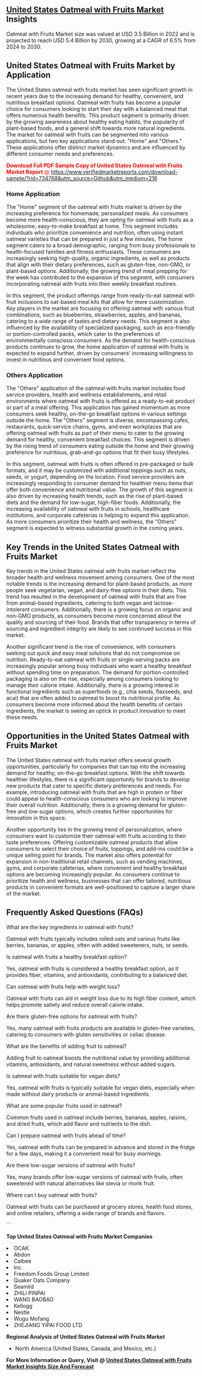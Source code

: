 <h2><a href="https://www.verifiedmarketreports.com/download-sample/?rid=734768&amp;utm_source=Github&amp;utm_medium=216" target="_blank">United States Oatmeal with Fruits Market</a> Insights</h2><p>Oatmeal with Fruits Market size was valued at USD 3.5 Billion in 2022 and is projected to reach USD 5.4 Billion by 2030, growing at a CAGR of 6.5% from 2024 to 2030.</p><p><h2>United States Oatmeal with Fruits Market by Application</h2><p>The United States oatmeal with fruits market has seen significant growth in recent years due to the increasing demand for healthy, convenient, and nutritious breakfast options. Oatmeal with fruits has become a popular choice for consumers looking to start their day with a balanced meal that offers numerous health benefits. This product segment is primarily driven by the growing awareness about healthy eating habits, the popularity of plant-based foods, and a general shift towards more natural ingredients. The market for oatmeal with fruits can be segmented into various applications, but two key applications stand out: "Home" and "Others." These applications offer distinct market dynamics and are influenced by different consumer needs and preferences.<p><span class=""><span style="color: #ff0000;"><strong>Download Full PDF Sample Copy of United States Oatmeal with Fruits Market Report</strong> @ </span><a href="https://www.verifiedmarketreports.com/download-sample/?rid=734768&amp;utm_source=Github&amp;utm_medium=216" target="_blank">https://www.verifiedmarketreports.com/download-sample/?rid=734768&amp;utm_source=Github&amp;utm_medium=216</a></span></p><h3>Home Application</h3><p>The "Home" segment of the oatmeal with fruits market is driven by the increasing preference for homemade, personalized meals. As consumers become more health-conscious, they are opting for oatmeal with fruits as a wholesome, easy-to-make breakfast at home. This segment includes individuals who prioritize convenience and nutrition, often using instant oatmeal varieties that can be prepared in just a few minutes. The home segment caters to a broad demographic, ranging from busy professionals to health-focused families and fitness enthusiasts. These consumers are increasingly seeking high-quality, organic ingredients, as well as products that align with their dietary preferences, such as gluten-free, non-GMO, or plant-based options. Additionally, the growing trend of meal prepping for the week has contributed to the expansion of this segment, with consumers incorporating oatmeal with fruits into their weekly breakfast routines.<p>In this segment, the product offerings range from ready-to-eat oatmeal with fruit inclusions to oat-based meal kits that allow for more customization. Key players in the market are focusing on offering oatmeal with various fruit combinations, such as blueberries, strawberries, apples, and bananas, catering to a wide range of tastes and dietary needs. This segment is also influenced by the availability of specialized packaging, such as eco-friendly or portion-controlled packs, which cater to the preferences of environmentally conscious consumers. As the demand for health-conscious products continues to grow, the home application of oatmeal with fruits is expected to expand further, driven by consumers' increasing willingness to invest in nutritious and convenient food options.<h3>Others Application</h3><p>The "Others" application of the oatmeal with fruits market includes food service providers, health and wellness establishments, and retail environments where oatmeal with fruits is offered as a ready-to-eat product or part of a meal offering. This application has gained momentum as more consumers seek healthy, on-the-go breakfast options in various settings outside the home. The "Others" segment is diverse, encompassing cafes, restaurants, quick-service chains, gyms, and even workplaces that are offering oatmeal with fruits as part of their menu to cater to the growing demand for healthy, convenient breakfast choices. This segment is driven by the rising trend of consumers eating outside the home and their growing preference for nutritious, grab-and-go options that fit their busy lifestyles.<p>In this segment, oatmeal with fruits is often offered in pre-packaged or bulk formats, and it may be customized with additional toppings such as nuts, seeds, or yogurt, depending on the location. Food service providers are increasingly responding to consumer demand for healthier menu items that offer both convenience and nutritional value. The growth of this segment is also driven by increasing health trends, such as the rise of plant-based diets and the demand for low-sugar, high-fiber foods. Additionally, the increasing availability of oatmeal with fruits in schools, healthcare institutions, and corporate cafeterias is helping to expand this application. As more consumers prioritize their health and wellness, the "Others" segment is expected to witness substantial growth in the coming years.<h2>Key Trends in the United States Oatmeal with Fruits Market</h2><p>Key trends in the United States oatmeal with fruits market reflect the broader health and wellness movement among consumers. One of the most notable trends is the increasing demand for plant-based products, as more people seek vegetarian, vegan, and dairy-free options in their diets. This trend has resulted in the development of oatmeal with fruits that are free from animal-based ingredients, catering to both vegan and lactose-intolerant consumers. Additionally, there is a growing focus on organic and non-GMO products, as consumers become more concerned about the quality and sourcing of their food. Brands that offer transparency in terms of sourcing and ingredient integrity are likely to see continued success in this market.<p>Another significant trend is the rise of convenience, with consumers seeking out quick and easy meal solutions that do not compromise on nutrition. Ready-to-eat oatmeal with fruits or single-serving packs are increasingly popular among busy individuals who want a healthy breakfast without spending time on preparation. The demand for portion-controlled packaging is also on the rise, especially among consumers looking to manage their calorie intake. Additionally, there is a growing interest in functional ingredients such as superfoods (e.g., chia seeds, flaxseeds, and acai) that are often added to oatmeal to boost its nutritional profile. As consumers become more informed about the health benefits of certain ingredients, the market is seeing an uptick in product innovation to meet these needs.<h2>Opportunities in the United States Oatmeal with Fruits Market</h2><p>The United States oatmeal with fruits market offers several growth opportunities, particularly for companies that can tap into the increasing demand for healthy, on-the-go breakfast options. With the shift towards healthier lifestyles, there is a significant opportunity for brands to develop new products that cater to specific dietary preferences and needs. For example, introducing oatmeal with fruits that are high in protein or fiber could appeal to health-conscious consumers who are looking to improve their overall nutrition. Additionally, there is a growing demand for gluten-free and low-sugar options, which creates further opportunities for innovation in this space.<p>Another opportunity lies in the growing trend of personalization, where consumers want to customize their oatmeal with fruits according to their taste preferences. Offering customizable oatmeal products that allow consumers to select their choice of fruits, toppings, and add-ins could be a unique selling point for brands. The market also offers potential for expansion in non-traditional retail channels, such as vending machines, gyms, and corporate cafeterias, where convenient and healthy breakfast options are becoming increasingly popular. As consumers continue to prioritize health and wellness, businesses that can offer tailored, nutritious products in convenient formats are well-positioned to capture a larger share of the market.<h2>Frequently Asked Questions (FAQs)</h2><p>What are the key ingredients in oatmeal with fruits?</p><p>Oatmeal with fruits typically includes rolled oats and various fruits like berries, bananas, or apples, often with added sweeteners, nuts, or seeds.</p><p>Is oatmeal with fruits a healthy breakfast option?</p><p>Yes, oatmeal with fruits is considered a healthy breakfast option, as it provides fiber, vitamins, and antioxidants, contributing to a balanced diet.</p><p>Can oatmeal with fruits help with weight loss?</p><p>Oatmeal with fruits can aid in weight loss due to its high fiber content, which helps promote satiety and reduce overall calorie intake.</p><p>Are there gluten-free options for oatmeal with fruits?</p><p>Yes, many oatmeal with fruits products are available in gluten-free varieties, catering to consumers with gluten sensitivities or celiac disease.</p><p>What are the benefits of adding fruit to oatmeal?</p><p>Adding fruit to oatmeal boosts the nutritional value by providing additional vitamins, antioxidants, and natural sweetness without added sugars.</p><p>Is oatmeal with fruits suitable for vegan diets?</p><p>Yes, oatmeal with fruits is typically suitable for vegan diets, especially when made without dairy products or animal-based ingredients.</p><p>What are some popular fruits used in oatmeal?</p><p>Common fruits used in oatmeal include berries, bananas, apples, raisins, and dried fruits, which add flavor and nutrients to the dish.</p><p>Can I prepare oatmeal with fruits ahead of time?</p><p>Yes, oatmeal with fruits can be prepared in advance and stored in the fridge for a few days, making it a convenient meal for busy mornings.</p><p>Are there low-sugar versions of oatmeal with fruits?</p><p>Yes, many brands offer low-sugar versions of oatmeal with fruits, often sweetened with natural alternatives like stevia or monk fruit.</p><p>Where can I buy oatmeal with fruits?</p><p>Oatmeal with fruits can be purchased at grocery stores, health food stores, and online retailers, offering a wide range of brands and flavors.</p>```</p><p><strong>Top United States Oatmeal with Fruits Market Companies</strong></p><div data-test-id=""><p><li>OCAK</li><li> Abdon</li><li> Calbee</li><li>lnc.</li><li> Freedom Foods Group Limited</li><li> Quaker Oats Company</li><li> Seamild</li><li> ZHILI PINPAI</li><li> WANG BAOBAO</li><li> Kellogg</li><li> Nestle</li><li> Wugu Mofang</li><li> ZHEJIANG YIPAI FOOD LTD</li></p><div><strong>Regional Analysis of&nbsp;United States Oatmeal with Fruits Market</strong></div><ul><li dir="ltr"><p dir="ltr">North America&nbsp;(United States, Canada, and Mexico, etc.)</p></li></ul><p><strong>For More Information or Query, Visit @&nbsp;</strong><strong><a href="https://www.verifiedmarketreports.com/product/oatmeal-with-fruits-market/?utm_source=Github&amp;utm_medium=216" target="_blank">United States Oatmeal with Fruits Market Insights Size And Forecast</a></strong></p></div>

